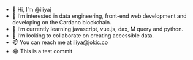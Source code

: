 - 👋 Hi, I’m @iliyaj
- 👀 I’m interested in data engineering, front-end web development and developing on the Cardano blockchain.
- 🌱 I’m currently learning javascript, vue.js, dax, M query and python.
- 💞️ I’m looking to collaborate on creating accessible data.
- 📫 You can reach me at iliya@jokic.co
- 😂 This is a test commit

<!---
iliyaj/iliyaj is a ✨ special ✨ repository because its `README.md` (this file) appears on your GitHub profile.
You can click the Preview link to take a look at your changes.
--->
